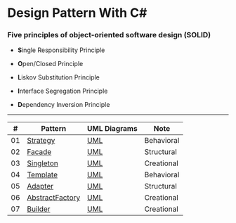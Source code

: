 Design Pattern With C#
============

### Five principles of object-oriented software design (SOLID)

- **S**ingle Responsibility Principle

- **O**pen/Closed Principle

- **L**iskov Substitution Principle

- **I**nterface Segregation Principle

- **D**ependency Inversion Principle

***

| # | Pattern | UML Diagrams | Note |
|---| ------- | ------------ | ---- |
| 01| [Strategy](/DesignPatternLib/GangOfFour/Strategy) | [UML](/UML%20Diagrams/Strategy.pdf) | Behavioral |
| 02| [Facade](/DesignPatternLib/GangOfFour/Facade) | [UML](/UML%20Diagrams/Facade.pdf) | Structural |
| 03| [Singleton](/DesignPatternLib/GangOfFour/Singleton) | [UML](/UML%20Diagrams/Singleton.pdf) | Creational |
| 04| [Template](/DesignPatternLib/GangOfFour/Template) | [UML](/UML%20Diagrams/Template.pdf) | Behavioral |
| 05| [Adapter](/DesignPatternLib/GangOfFour/Adapter) | [UML](/UML%20Diagrams/Adapter.pdf) | Structural |
| 06| [AbstractFactory](/DesignPatternLib/GangOfFour/AbstractFactory) | [UML](/UML%20Diagrams/Abstract.pdf) | Creational |
| 07| [Builder](/DesignPatternLib/GangOfFour/Builder) | [UML](/UML%20Diagrams/Builder.pdf) | Creational |
